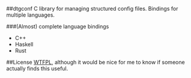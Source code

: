 ##dtgconf
C library for managing structured config files. Bindings for multiple languages.

###(Almost) complete language bindings
* C++
* Haskell
* Rust

##License
[WTFPL](http://www.wtfpl.net/txt/copying/), although it would be nice for me to know if someone actually finds this useful.
